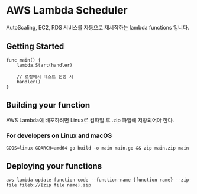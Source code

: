 # AWS Lambda Scheduler

AutoScaling, EC2, RDS 서비스를 자동으로 재시작하는 lambda functions 입니다.

## Getting Started
```
func main() {
	lambda.Start(handler)

    // 로컬에서 테스트 진행 시
	handler()
}
```

## Building your function

AWS Lambda에 배포하려면 Linux로 컴파일 후 .zip 파일에 저장되어야 한다.

### For developers on Linux and macOS

```
GOOS=linux GOARCH=amd64 go build -o main main.go && zip main.zip main
```

## Deploying your functions
```
aws lambda update-function-code --function-name {function name} --zip-file fileb://{zip file name}.zip
```
